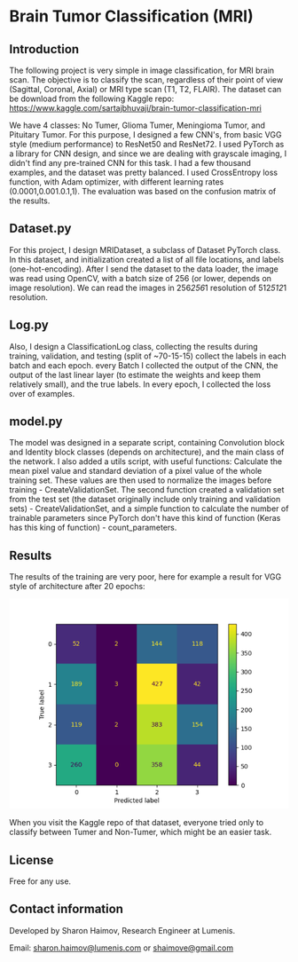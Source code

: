 # Brain Tumor Classification (MRI)

## Introduction
The following project is very simple in image classification, for MRI brain scan. 
The objective is to classify the scan, regardless of their point of view (Sagittal, Coronal, Axial) or MRI type scan (T1, T2, FLAIR). 
The dataset can be download from the following Kaggle repo:
https://www.kaggle.com/sartajbhuvaji/brain-tumor-classification-mri

We have 4 classes: No Tumer, Glioma Tumer, Meningioma Tumor, and Pituitary Tumor. 
For this purpose, I designed a few CNN's, from basic VGG style (medium performance) to ResNet50 and ResNet72. I used PyTorch as a library for CNN design, and since we are dealing with grayscale imaging, I didn't find any pre-trained CNN for this task. 
I had a few thousand examples, and the dataset was pretty balanced. 
I used CrossEntropy loss function, with Adam optimizer, with different learning rates (0.0001,0.001.0.1,1). The evaluation was based on the confusion matrix of the results. 

## Dataset.py

For this project, I design MRIDataset, a subclass of Dataset PyTorch class. In this dataset, and initialization created a list of all file locations, and labels (one-hot-encoding). After I send the dataset to the data loader, the image was read using OpenCV, with a batch size of 256 (or lower, depends on image resolution). We can read the images in 256*256*1 resolution of 512*512*1 resolution. 

## Log.py

Also, I design a ClassificationLog class, collecting the results during training, validation, and testing (split of ~70-15-15) collect the labels in each batch and each epoch. every Batch I collected the output of the CNN, the output of the last linear layer (to estimate the weights and keep them relatively small), and the true labels. In every epoch, I collected the loss over of examples. 

## model.py

The model was designed in a separate script, containing Convolution block and Identity block classes (depends on architecture), and the main class of the network. 
I also added a utils script, with useful functions: Calculate the mean pixel value and standard deviation of a pixel value of the whole training set. These values are then used to normalize the images before training - CreateValidationSet. The second function created a validation set from the test set (the dataset originally include only training and validation sets) - CreateValidationSet, and a simple function to calculate the number of trainable parameters since PyTorch don't have this kind of function (Keras has this king of function) - count_parameters.

## Results
The results of the training are very poor, here for example a result for VGG style of architecture after 20 epochs:

![Image 1](https://github.com/shaimove/Brain-Tumor-Classification--MRI-/blob/main/Results/Version%200.2%20after%20100%20epochs.png)


When you visit the Kaggle repo of that dataset, everyone tried only to classify between Tumer and Non-Tumer, which might be an easier task. 

## License

Free for any use.

## Contact information
Developed by Sharon Haimov, Research Engineer at Lumenis.

Email: sharon.haimov@lumenis.com or shaimove@gmail.com




